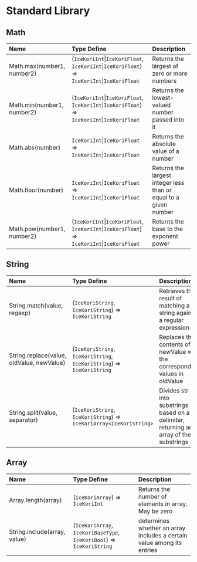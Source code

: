# Standard Library

## Math

|Name|Type Define|Description|
|:---|:---|:---|
|Math.max(number1, number2)|(`IceKoriInt`&#124;`IceKoriFloat`, `IceKoriInt`&#124;`IceKoriFloat`) => `IceKoriInt`&#124;`IceKoriFloat`|Returns the largest of zero or more numbers|
|Math.min(number1, number2)|(`IceKoriInt`&#124;`IceKoriFloat`, `IceKoriInt`&#124;`IceKoriFloat`) => `IceKoriInt`&#124;`IceKoriFloat`|Returns the lowest-valued number passed into it|
|Math.abs(number)|`IceKoriInt`&#124;`IceKoriFloat` => `IceKoriInt`&#124;`IceKoriFloat`|Returns the absolute value of a number|
|Math.floor(number)|`IceKoriInt`&#124;`IceKoriFloat` => `IceKoriInt`&#124;`IceKoriFloat`|Returns the largest integer less than or equal to a given number|
|Math.pow(number1, number2)|(`IceKoriInt`&#124;`IceKoriFloat`, `IceKoriInt`&#124;`IceKoriFloat`) => `IceKoriInt`&#124;`IceKoriFloat`|Returns the base to the exponent power|

## String

|Name|Type Define|Description|
|:---|:---|:---|
|String.match(value, regexp)|(`IceKoriString`, `IceKoriString`) => `IceKoriString`|Retrieves the result of matching a string against a regular expression|
|String.replace(value, oldValue, newValue)|(`IceKoriString`, `IceKoriString`, `IceKoriString`) => `IceKoriString`|Replaces the contents of newValue with the corresponding values in oldValue|
|String.split(value, separator)|(`IceKoriString`, `IceKoriString`) => `IceKoriArray<IceKoriString>`|Divides str into substrings based on a delimiter, returning an array of these substrings|

## Array

|Name|Type Define|Description|
|:---|:---|:---|
|Array.length(array)|(`IceKoriArray`) => `IceKoriInt`|Returns the number of elements in array. May be zero|
|String.include(array, value)|(`IceKoriArray`, `IceKoriBaseType`, `IceKoriBool`) => `IceKoriString`|determines whether an array includes a certain value among its entries|
